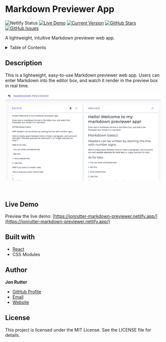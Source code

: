 # Markdown Previewer App

![Netlify Status](https://api.netlify.com/api/v1/badges/5cb5f43f-cd74-4d73-939f-2e3946e2acaa/deploy-status)
[![Live Demo](https://img.shields.io/badge/demo-online-green.svg)](https://jonrutter-markdown-previewer.netlify.app/)
[![Current Version](https://img.shields.io/badge/version-1.0.0-green.svg)](https://github.com/jonrutter/markdown-previewer-app)
[![GitHub Stars](https://img.shields.io/github/stars/jonrutter/markdown-previewer-app.svg)](https://github.com/jonrutter/markdown-previewer-app/stargazers)
[![GitHub Issues](https://img.shields.io/github/issues/jonrutter/markdown-previewer-app.svg)](https://github.com/jonrutter/markdown-previewer-app/issues)

A lightweight, intuitive Markdown previewer web app.

<details>
  <summary>Table of Contents</summary>
  <ol>
    <li><a href="#description">Description</a></li>
    <li><a href="#live-demo">Live Demo</a></li>
    <li><a href="#built-with">Built With</a></li>
    <li><a href="#author">Author</a></li>
    <li><a href="#license">License</a></li>
  </ol>
</details>

## Description

This is a lightweight, easy-to-use Markdown previewer web app. Users can enter Markdown into the editor box, and watch it render in the preview box in real time.

![Preview of the Markdown Previewer project](./github/preview-main.png)

<br />

## Live Demo

Preview the live demo: [https://jonrutter-markdown-previewer.netlify.app/](https://jonrutter-markdown-previewer.netlify.app/)

## Built with

- [React](https://reactjs.org/)
- CSS Modules

## Author

**Jon Rutter**

- [GitHub Profile](https://www.github.com/jonrutter)
- [Email](mailto:contact@jonrutter.io)
- [Website](https://www.jonrutter.io)

## License

This project is licensed under the MIT License. See the LICENSE file for details.
